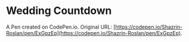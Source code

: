 # Wedding Countdown

A Pen created on CodePen.io. Original URL: [https://codepen.io/Shazrin-Roslan/pen/ExGpzEp](https://codepen.io/Shazrin-Roslan/pen/ExGpzEp).

